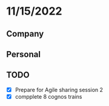 # 11/15/2022

## Company

## Personal

## TODO

- [x] Prepare for Agile sharing session 2
- [x] compplete 8 cognos trains